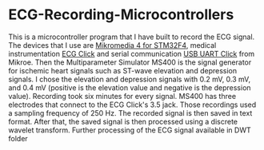 # ECG-Recording-Microcontrollers 
This is a microcontroller program that I have built to record the ECG signal. The devices that I use are [Mikromedia 4 for STM32F4](https://mikroe.com/mikromedia-4-for-stm32-capacitive), medical instrumentation [ECG Click](https://www.mikroe.com/ecg-click) and serial communication [USB UART Click](https://www.mikroe.com/usb-uart-click) from Mikroe. Then the Multiparameter Simulator MS400 is the signal generator for ischemic heart signals such as ST-wave elevation and depression signals. I chose the elevation and depression signals with 0.2 mV, 0.3 mV, and 0.4 mV (positive is the elevation value and negative is the depression value). Recording took six minutes for every signal. MS400 has three electrodes that connect to the ECG Click's 3.5 jack. Those recordings used a sampling frequency of 250 Hz. The recorded signal is then saved in text format. After that, the saved signal is then processed using a discrete wavelet transform. Further processing of the ECG signal available in DWT folder
